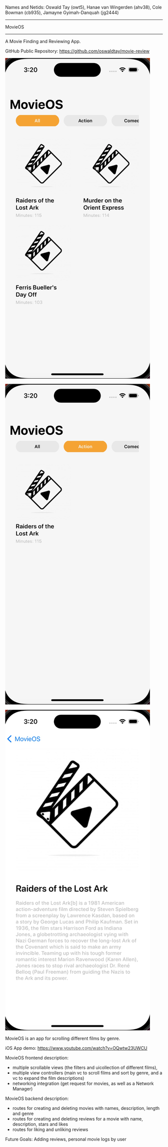 Names and Netids: Oswald Tay (owt5), Hanae van Wingerden (ahv38),
Cole Bowman (cb935), Jamayne Gyimah-Danquah (jg2444)

---

MovieOS

---

A Movie Finding and Reviewing App.

GitHub Public Repository: https://github.com/oswaldtay/movie-review

!["initial page"](<initial page.jpeg>)

!["filtering mechanism"](filtering.jpeg)

!["description page"](<description page.jpeg>)

MovieOS is an app for scrolling different films by genre.

iOS App demo: https://www.youtube.com/watch?v=OQwtw23UWCU

MovieOS frontend description:

- multiple scrollable views (the filters and uicollection of different films),
- multiple view controllers (main vc to scroll films and sort by genre, and a vc to expand the film descriptions)
- networking integration (get request for movies, as well as a Network Manager)

MovieOS backend description:

- routes for creating and deleting movies with names, description, length and genre
- routes for creating and deleting reviews for a movie with name, description, stars and likes
- routes for liking and unliking reviews

Future Goals:
Adding reviews, personal movie logs by user
